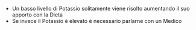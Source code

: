 - Un basso livello di Potassio solitamente viene risolto aumentando il suo apporto con la Dieta
- Se invece il Potassio è elevato è necessario parlarne con un Medico

